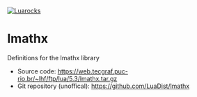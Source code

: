 [![Luarocks](https://img.shields.io/luarocks/v/ignacio/lmathx?label=Luarocks&logo=Lua)](https://luarocks.org/modules/ignacio/lmathx)

# lmathx

Definitions for the lmathx library

* Source code: https://web.tecgraf.puc-rio.br/~lhf/ftp/lua/5.3/lmathx.tar.gz
* Git repository (unoffical): https://github.com/LuaDist/lmathx
